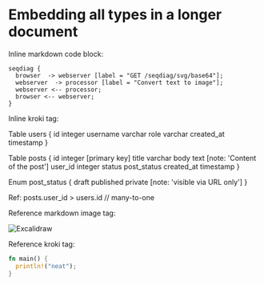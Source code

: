 # Embedding all types in a longer document

Inline markdown code block:

```kroki-seqdiag
seqdiag {
  browser  -> webserver [label = "GET /seqdiag/svg/base64"];
  webserver  -> processor [label = "Convert text to image"];
  webserver <-- processor;
  browser <-- webserver;
}
```

Inline kroki tag:

<kroki type="dbml">
Table users {
  id integer
  username varchar
  role varchar
  created_at timestamp
}

Table posts {
  id integer [primary key]
  title varchar
  body text [note: 'Content of the post']
  user_id integer
  status post_status
  created_at timestamp
}

Enum post_status {
  draft
  published
  private [note: 'visible via URL only']
}

Ref: posts.user_id > users.id // many-to-one
</kroki>

Reference markdown image tag:

![Excalidraw](kroki-excalidraw:reference_md.excalidraw)

Reference kroki tag:

<kroki type="pikchr" path="reference_xml.pikchr"/>

```rust
fn main() {
  println!("neat");
}
```
